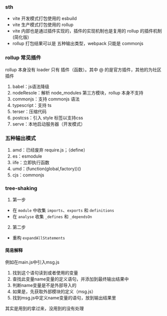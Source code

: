 ### sth
- vite 开发模式打包使用的 esbuild
- vite 生产模式打包使用的 rollup
- vite 内部也是通过插件实现的，插件的实现机制也是复用的 rollup 的插件机制(简化版)
- rollup 打包结果可以是 五种输出类型，webpack 只能是 commonjs

### rollup 常见插件
rollup 本身没有 loader 只有 插件（函数）。其中 @ 的是官方插件，其他的为社区插件
1. babel：js语法降级
2. nodeResole：解析 node_modules 第三方模块，rollup 本身不支持
3. commonjs：支持 commonjs 语法
4. typescript：支持 ts
5. terser：压缩代码
6. postcss：引入 style 标签以支持css
7. serve：本地启动服务器（开发模式）

### 五种输出模式
1. amd：已经废弃 require.js；（define）
2. es：esmodule
3. iife：立即执行函数
4. umd：(function(global,factory))()
5. cjs：commonjs 

### tree-shaking
1. 第一步
- 在 `module` 中收集 `imports`、`exports` 和 `definitions`
- 在 `analyse` 收集 `_defines` 和 `_dependsOn`
2. 第二步
- 重构 `expandAllStatements`
#### 简易解释
例如在main.js中引入msg.js
1. 找到这个语句读到或者使用的变量
2. 查找此变量name变量的定义语句，并添加到最终输出结果中
3. 判断name变量是不是外部导入的
4. 如果是，先获取外部模块的定义（msg.js）
5. 找到msg.js中定义name变量的语句，放到输出结果里

其实是用到的拿过来，没用到的没有处理